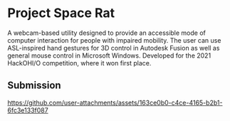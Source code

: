 # Project Space Rat
A webcam-based utility designed to provide an accessible mode of computer interaction for people with impaired mobility. The user can use ASL-inspired hand gestures for 3D control in Autodesk Fusion as well as general mouse control in Microsoft Windows. Developed for the 2021 HackOHI/O competition, where it won first place.

## Submission
https://github.com/user-attachments/assets/163ce0b0-c4ce-4165-b2b1-6fc3e133f087
